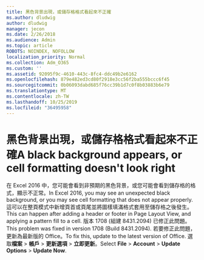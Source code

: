 ```yaml
---
title: 黑色背景出現，或儲存格格式看起來不正確
ms.author: dludwig
author: dludwig
manager: jecon
ms.date: 2/26/2018
ms.audience: Admin
ms.topic: article
ROBOTS: NOINDEX, NOFOLLOW
localization_priority: Normal
ms.collection: Adm_O365
ms.custom: ''
ms.assetid: 92095f9c-4610-443c-8fc4-ddc49b2e6162
ms.openlocfilehash: 879e482ed3cd80f2918e3cc56f2ba555bccc6f45
ms.sourcegitcommit: 0b06093dabd685f76cc39b1d7c0f8b03883b6e79
ms.translationtype: MT
ms.contentlocale: zh-TW
ms.lasthandoff: 10/25/2019
ms.locfileid: "36495958"
---
```

# <a name="a-black-background-appears-or-cell-formatting-doesnt-look-right"></a><span data-ttu-id="52dff-102">黑色背景出現，或儲存格格式看起來不正確</span><span class="sxs-lookup"><span data-stu-id="52dff-102">A black background appears, or cell formatting doesn't look right</span></span>

<span data-ttu-id="52dff-103">在 Excel 2016 中，您可能會看到非預期的黑色背景，或您可能會看到儲存格的格式，顯示不正常。</span><span class="sxs-lookup"><span data-stu-id="52dff-103">In Excel 2016, you may see an unexpected black background, or you may see cell formatting that does not appear properly.</span></span> <span data-ttu-id="52dff-104">這可以在整頁模式中新增頁首或頁尾並將圖樣填滿格式套用至儲存格之後發生。</span><span class="sxs-lookup"><span data-stu-id="52dff-104">This can happen after adding a header or footer in Page Layout View, and applying a pattern fill to a cell.</span></span> <span data-ttu-id="52dff-105">版本 1708 (組建 8431.2094) 已修正此問題。</span><span class="sxs-lookup"><span data-stu-id="52dff-105">This problem was fixed in version 1708 (Build 8431.2094).</span></span> <span data-ttu-id="52dff-106">若要修正此問題，更新為最新版的 Office。</span><span class="sxs-lookup"><span data-stu-id="52dff-106">To fix this, update to the latest version of Office.</span></span> <span data-ttu-id="52dff-107">選取**檔案** \> **帳戶** \> **更新選項** \> **立即更新**。</span><span class="sxs-lookup"><span data-stu-id="52dff-107">Select **File** \> **Account** \> **Update Options** \> **Update Now**.</span></span>
  


